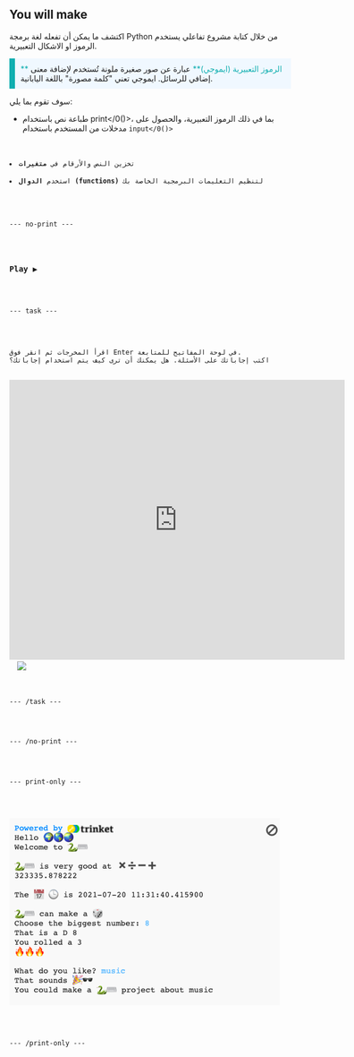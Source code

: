 ## You will make

اكتشف ما يمكن أن تفعله لغة برمجة Python من خلال كتابة مشروع تفاعلي يستخدم الرموز او الاشكال التعبيرية.

<p style="border-left: solid; border-width:10px; border-color: #0faeb0; background-color: aliceblue; padding: 10px;">
<span style="color: #0faeb0">** الرموز التعبيرية (ايموجي)**</span> عبارة عن صور صغيرة ملونة تُستخدم لإضافة معنى إضافي للرسائل. ايموجي تعني "كلمة مصورة" باللغة اليابانية.
</p>

سوف تقوم بما يلي:
+ طباعة نص باستخدام print</0()>، بما في ذلك الرموز التعبيرية، والحصول على مدخلات من المستخدم باستخدام <code>input</0()></li>
<li>تخزين النص والأرقام في <strong x-id="1">متغيرات</strong></li>
<li>استخدم <strong x-id="1">الدوال (functions)</strong> لتنظيم التعليمات البرمجية الخاصة بك</li>
</ul>

<p spaces-before="0">--- no-print ---</p>

<h3 spaces-before="0">Play ▶️</h3>

<p spaces-before="0">--- task ---</p>

<div style="display: flex; flex-wrap: wrap">
<div style="flex-basis: 175px; flex-grow: 1">  
اقرأ المخرجات ثم انقر فوق <kbd>Enter</kbd> في لوحة المفاتيح للمتابعة. 
اكتب إجاباتك على الأسئلة. هل يمكنك أن ترى كيف يتم استخدام إجاباتك؟
</div>
<div class="trinket">
  <iframe src="https://trinket.io/embed/python/a54e164ac2?outputOnly=true&start=result" width="600" height="500" frameborder="0" marginwidth="0" marginheight="0" allowfullscreen>
  </iframe>
  <img src="images/hello-final.png">
</div>
</div>

<p spaces-before="0">--- /task ---</p>

<p spaces-before="0">--- /no-print ---</p>

<p spaces-before="0">--- print-only ---</p>

<p spaces-before="0"><img src="images/showcase_static.png" alt="مشروع مكتمل" /></p>

<p spaces-before="0">--- /print-only ---</p>

<p spaces-before="0"><img src="http://code.org/api/hour/begin_codeclub_hworld.png" alt="" /></p>
